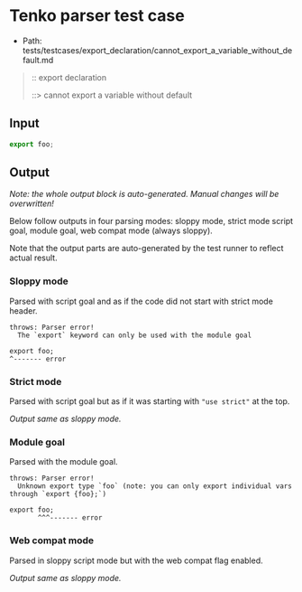 # Tenko parser test case

- Path: tests/testcases/export_declaration/cannot_export_a_variable_without_default.md

> :: export declaration
>
> ::> cannot export a variable without default

## Input

`````js
export foo;
`````

## Output

_Note: the whole output block is auto-generated. Manual changes will be overwritten!_

Below follow outputs in four parsing modes: sloppy mode, strict mode script goal, module goal, web compat mode (always sloppy).

Note that the output parts are auto-generated by the test runner to reflect actual result.

### Sloppy mode

Parsed with script goal and as if the code did not start with strict mode header.

`````
throws: Parser error!
  The `export` keyword can only be used with the module goal

export foo;
^------- error
`````

### Strict mode

Parsed with script goal but as if it was starting with `"use strict"` at the top.

_Output same as sloppy mode._

### Module goal

Parsed with the module goal.

`````
throws: Parser error!
  Unknown export type `foo` (note: you can only export individual vars through `export {foo};`)

export foo;
       ^^^------- error
`````


### Web compat mode

Parsed in sloppy script mode but with the web compat flag enabled.

_Output same as sloppy mode._
